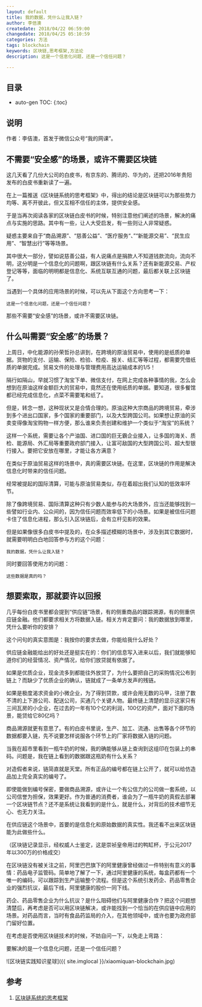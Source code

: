 ```yaml
---
layout: default
title: 我的数据，凭什么让我入链？
author: 李佶澳
createdate: 2018/04/22 06:59:00
changedate: 2018/04/25 05:10:59
categories: 方法
tags: blockchain
keywords: 区块链,思考框架,方法论
description: 这是一个信息化问题，还是一个信任问题？

---
```


## 目录
* auto-gen TOC:
{:toc}

## 说明

作者：李佶澳，首发于微信公众号“我的网课”。

## 不需要“安全感”的场景，或许不需要区块链

这几天看了几份大公司的白皮书，有京东的、腾讯的、华为的，还把2016年贵阳发布的白皮书重新读了一遍。


在上一篇推送《区块链系统的思考框架》中，得出的结论是区块链可以为那些势力均等、离不开彼此，但又互相不信任的主体，提供安全感。


于是当再次阅读各家的区块链白皮书的时候，特别注意他们阐述的场景，解决的痛点与实施的思路。其中有一些，让人大受启发，有一些则让人非常疑惑。


疑惑主要来自于“商品溯源”、“慈善公益”、“医疗服务“、”“新能源交易”、“民生应用”、“智慧出行”等等场景。


其中很大一部分，譬如说慈善公益，有人说痛点是捐款人不知道钱款流向，流向不明，这分明是一个信息化的问题啊，跟区块链有什么关系？还有新能源交易、产权登记等等，面临的明明都是信息化、系统互联互通的问题，最后都关联上区块链了。


当遇到一个具体的应用场景的时候，可以先从下面这个方向思考一下：



    这是一个信息化问题，还是一个信任问题？



那些不需要“安全感”的场景，或许不需要区块链。


## 什么叫需要“安全感”的场景？


上周日，中化能源的孙荣哲孙总讲到，在跨境的原油贸易中，使用的是纸质的单据。货物的支付、运输、保险、检验、检疫、报关、结汇等等过程，都需要凭借纸质的单据完成。贸易文件的处理与管理费用高达运输成本的1/5！


隔行如隔山，早就习惯了淘宝下单、微信支付，在网上完成各种事情的我，怎么会想到在原油这样金额巨大的贸易中，竟然还在使用纸质的单据。要知道，很多餐馆都已经完成信息化，点菜不需要笔和纸了。


但是，转念一想，这种现状又是合情合理的。原油这种大宗商品的跨境贸易，牵涉到多个进出口国家，多个国家的重要部门，以及大型跨国公司。如果想让原油的买卖变得像淘宝购物一样方便，那么谁来负责创建和维护一个类似于“淘宝”的系统？


这样一个系统，需要让各个产油国、进口国的巨无霸企业接入，让多国的海关、质检、能源局、外汇局等重要政府部门接入，让富可敌国的大型跨国公司、超大型银行接入。要把它安放在哪里，才能让各方满意？


在类似于原油贸易这样的场景中，真的需要区块链。在这里，区块链的作用是解决信息化时带来的信任问题。


经常被提起的国际清算，可能与原油贸易类似，存在着超出我们认知的低效率环节。


除了像跨境贸易、国际清算这种只有少数人能参与的大场景外，应当还能够找到一些譬如行业内、公众间的，因为信任问题而效率低下的小场景。如果是被信任问题卡住了信息化进程，那么引入区块链后，会有立杆见影的效果。


但是如果像很多白皮书中提及的，在众多描述模糊的场景中，涉及到其它数据时，就需要明明白白地回答参与方的这个问题：



    我的数据，凭什么让我入链？



同时要回答使用方的问题：



    这些数据是真的吗？



## 想要索取，那就要许以回报


几乎每份白皮书里都会提到“供应链”场景，有的侧重商品的跟踪溯源，有的侧重供应链金融。他们都要求相关方将数据入链。相关方肯定要问：我的数据放到哪里，凭什么要听你的安排？


这个问句的真实意图是：我按你的要求去做，你能给我什么好处？


供应链金融能给出的好处还是挺实在的：你们的信息写入进来以后，我们就能够知道你们的经营情况、资产情况，给你们放贷就有依据了。


如果是优质企业，现金流多到都能往外放贷了，为什么要把自己的采购情况公布到链上？而缺少了优质企业的确认，链就成了一条单方发声的残链。


如果是极度渴求资金的小微企业，为了得到贷款，或许会用无数的马甲，注册了数不清的上下游公司、配送公司，买通几个关键人物。最终链上清楚的显示这家只有三间瓦房的小企业，在过去的一年有10个亿的利润，100亿的资产，面对下面的场景，能贷给它80亿吗？





商品溯源就更有意思了。有的白皮书里说，生产、加工、流通、出售等各个环节的数据都要入链，先不说要怎样说服各个环节上的厂家将数据入链的问题。


当我在超市里看到一瓶牛奶的时候，我的确能够从链上查询到这组印在包装上的串码。问题是，我在链上看到的数据跟这瓶奶有什么关系？


对造假者来说，链简直就是天堂。所有正品的编号都在链上公开了，就可以给仿造品加上完全真实的编号了。


即使能做到编号保密，要做商品溯源，或许让一个有公信力的公司做一套系统，以公司信誉为担保，效果更好。作为普通的消费者，谁会为了一瓶牛奶的真假去部署一个区块链节点？还不是系统让我看到的是什么，就是什么，对背后的技术细节无心、也无力关注。


在供应链这个场景中，首要的是信息化和原始数据的真实性。我还看不出来区块链能为此做些什么。




（区块链记录显示，经权威人士鉴定，这是崇祯皇帝用过的鸭缸杯，于公元2017年以300万的价格成交）


在区块链没有被关注之前，阿里巴巴旗下的阿里健康曾经做过一件特别有意义的事情：药品电子监管码。简单地了解了一下，通过阿里健康的系统，每盒药都有一个唯一的编码，可以跟踪到生产运输整个流程。但是这个系统引发药企、药品零售企业的强烈抗议，最后下线，阿里健康的股价一同下线。


药企、药品零售企业为什么抗议？是什么阻碍他们与阿里健康合作？把这个问题想清楚后，再考虑是否可以用区块链解决，或许能找到一个恰当的在供应链中应用的场景。对药品而言，当时有食品药监局的介入，在其他领域中，或许也要为政府部门留好位置。


在考虑是否使用区块链技术的时候，不妨自问一下，以免走上弯路： 


要解决的是一个信息化问题，还是一个信任问题？ 


![区块链实践知识星球]({{ site.imglocal }}/xiaomiquan-blockchain.jpg)


## 参考

1. [区块链系统的思考框架][1]

[1]: https://mp.weixin.qq.com/s?__biz=MzUzNTI3NjkwMw==&mid=2247483780&idx=1&sn=2609d50039c72f83b9f6371fc7b6ab13&chksm=fa86bd8ccdf1349a95d2a511eacbb683486ca2680c513448c93681fd6d7886c803196e8df0ef#rd  "区块链系统的思考框架" 
